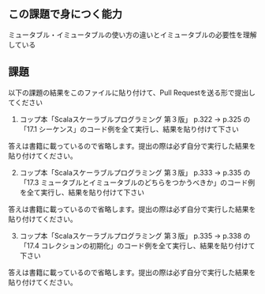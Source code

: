 ## この課題で身につく能力

ミュータブル・イミュータブルの使い方の違いとイミュータブルの必要性を理解している

## 課題

以下の課題の結果をこのファイルに貼り付けて、Pull Requestを送る形で提出してください

1. コップ本「Scalaスケーラブルプログラミング 第３版」 p.322 -> p.325 の「17.1 シーケンス」のコード例を全て実行し、結果を貼り付けて下さい

答えは書籍に載っているので省略します。提出の際は必ず自分で実行した結果を貼り付けてください。

2. コップ本「Scalaスケーラブルプログラミング 第３版」 p.333 -> p.335 の「17.3 ミュータブルとイミュータブルのどちらをつかうべきか」のコード例を全て実行し、結果を貼り付けて下さい

答えは書籍に載っているので省略します。提出の際は必ず自分で実行した結果を貼り付けてください。

3. コップ本「Scalaスケーラブルプログラミング 第３版」 p.335 -> p.338 の「17.4 コレクションの初期化」のコード例を全て実行し、結果を貼り付けて下さい

答えは書籍に載っているので省略します。提出の際は必ず自分で実行した結果を貼り付けてください。